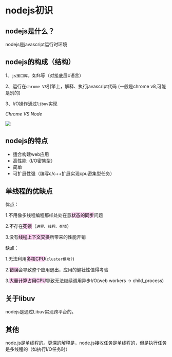 # nodejs初识

## nodejs是什么？

nodejs是javascript运行时环境

## nodejs的构成（结构）

1、`js接口库`，如fs等（对接底层c语言）

2、运行在`chrome V8`引擎上，解释、执行javascript代码
(一般是chrome v8,可能是别的)

3、I/O操作通过`libuv`实现


*Chrome VS Node*

![](/static/img/node/nodejs.png)

## nodejs的特点

- 适合构建web应用
- 高性能（I/O密集型）
- 简单
- 可扩展性强（编写c/c++扩展实现cpu密集型任务）

## 单线程的优缺点

优点：

1.不用像多线程编程那样处处在意<mark style="background: #FFB8EBA6;">状态的同步</mark>问题

2.不存在<mark style="background: #FFB8EBA6;">死锁</mark>（`进程、线程、死锁`）

3.没有<mark style="background: #FFB8EBA6;">线程上下文交换</mark>所带来的性能开销

缺点：

1.无法利用<mark style="background: #FFB8EBA6;">多核CPU</mark>(`cluster模块?`)

2.<mark style="background: #FFB8EBA6;">错误</mark>会导致整个应用退出，应用的健壮性值得考验

3.<mark style="background: #FFB8EBA6;">大量计算占用CPU</mark>导致无法继续调用异步I/O(web workers -> child_process)

## 关于libuv

nodejs是通过Libuv实现跨平台的。

## 其他

node.js是单线程的。更深的解释是，node.js接收任务是单线程的，但是执行任务是多线程的（如执行I/O任务时）